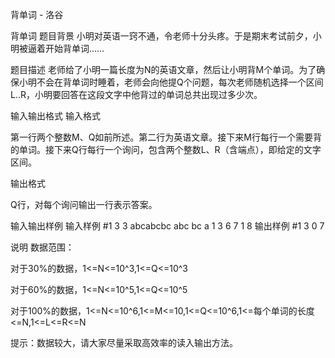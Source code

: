 



背单词 - 洛谷














背单词
题目背景
小明对英语一窍不通，令老师十分头疼。于是期末考试前夕，小明被逼着开始背单词……

题目描述
老师给了小明一篇长度为N的英语文章，然后让小明背M个单词。为了确保小明不会在背单词时睡着，老师会向他提Q个问题，每次老师随机选择一个区间L..R，小明要回答在这段文字中他背过的单词总共出现过多少次。

输入输出格式
输入格式

第一行两个整数M、Q如前所述。第二行为英语文章。接下来M行每行一个需要背的单词。接下来Q行每行一个询问，包含两个整数L、R（含端点），即给定的文字区间。

输出格式

Q行，对每个询问输出一行表示答案。

输入输出样例
输入样例 #1
3 3
abcabcbc
abc
bc
a
1 3
6 7
1 8
输出样例 #1
3
0
7

说明
数据范围：

对于30%的数据，1<=N<=10^3,1<=Q<=10^3

对于60%的数据，1<=N<=10^5,1<=Q<=10^5

对于100%的数据，1<=N<=10^6,1<=M<=10,1<=Q<=10^6,1<=每个单词的长度<=N,1<=L<=R<=N

提示：数据较大，请大家尽量采取高效率的读入输出方法。







